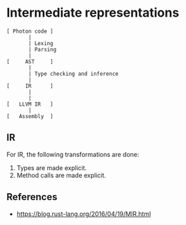 # Intermediate representations

    [ Photon code ]
           |
           | Lexing
           | Parsing
           |
    [     AST     ]
           |
           | Type checking and inference
           |
    [     IR      ]
           |
           |
    [   LLVM IR   ]
           |
    [   Assembly  ]

## IR

For IR, the following transformations are done:

1. Types are made explicit.
2. Method calls are made explicit.

## References

- https://blog.rust-lang.org/2016/04/19/MIR.html
